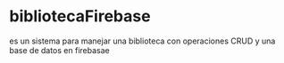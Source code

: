 # bibliotecaFirebase
es un sistema para manejar una biblioteca con operaciones CRUD y una base de datos en firebasae
